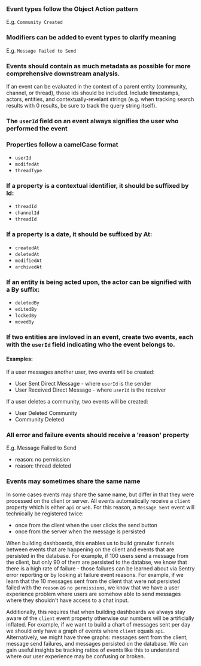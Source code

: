 ### Event types follow the Object Action pattern
E.g. `Community Created`

### Modifiers can be added to event types to clarify meaning
E.g. `Message Failed to Send`

### Events should contain as much metadata as possible for more comprehensive downstream analysis. 
If an event can be evaluated in the context of a parent entity (community, channel, or thread), those ids should be included. Include timestamps, actors, entities, and contextually-revelant strings (e.g. when tracking search results with 0 results, be sure to track the query string itself).

### The `userId` field on an event always signifies the user who performed the event

### Properties follow a camelCase format
- `userId`
- `modifedAt`
- `threadType`

### If a property is a contextual identifier, it should be suffixed by **Id**:
- `threadId`
- `channelId`
- `threadId`

### If a property is a date, it should be suffixed by **At**:
- `createdAt`
- `deletedAt`
- `modifiedAt`
- `archivedAt`

### If an entity is being acted upon, the actor can be signified with a **By** suffix:
- `deletedBy`
- `editedBy`
- `lockedBy`
- `movedBy`

### If two entities are invloved in an event, create **two events**, each with the `userId` field indicating who the event belongs to. 

#### Examples:
If a user messages another user, two events will be created:
- User Sent Direct Message - where `userId` is the sender
- User Received Direct Message - where `userId` is the receiver

If a user deletes a community, two events will be created:
- User Deleted Community
- Community Deleted

### All error and failure events should receive a 'reason' property
E.g. Message Failed to Send
- reason: no permission
- reason: thread deleted

### Events may sometimes share the same name
In some cases events may share the same name, but differ in that they were processed on the client or server. All events automatically receive a `client` property which is either `api` or `web`. For this reason, a `Message Sent` event will technically be registered twice:
- once from the client when the user clicks the send button
- once from the server when the message is persisted

When building dashboards, this enables us to build granular funnels between events that are happening on the client and events that are persisted in the database. For example, if 100 users send a message from the client, but only 90 of them are persisted to the databse, we know that there is a high rate of failure - those failures can be learned about via Sentry error reporting or by looking at failure event reasons. For example, if we learn that the 10 messages sent from the client that were not persisted failed with the `reason` as `no permissions`, we know that we have a user experience problem where users are somehow able to send messages where they shouldn't have access to a chat input.

Additionally, this requires that when building dashboards we always stay aware of the `client` event property otherwise our numbers will be artificially inflated. For example, if we want to build a chart of messages sent per day we should only have a graph of events where `client` equals `api`. Alternatively, we might have three graphs: messages sent from the client, message send failures, and messages persisted on the database. We can gain useful insights be tracking ratios of events like this to understand where our user experience may be confusing or broken.
